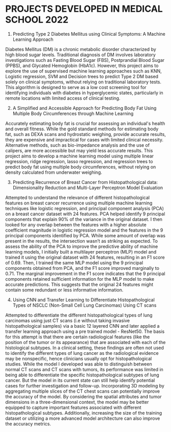 # PROJECTS DEVELOPED IN MEDICAL SCHOOL 2022

1. Predicting Type 2 Diabetes Mellitus using Clinical Symptoms: A Machine Learning Approach

Diabetes Mellitus (DM) is a chronic metabolic disorder characterized by high blood sugar levels. Traditional diagnosis of DM involves laboratory investigations such as Fasting Blood Sugar (FBS), Postprandial Blood Sugar (PPBS), and Glycated Hemoglobin (HbA1c). However, this project aims to explore the use of supervised machine learning approaches such as KNN, Logistic regression, SVM and Decision trees to predict Type 2 DM based solely on clinical symptoms, without relying on traditional laboratory tests. This algorithm is designed to serve as a low cost screening tool for identifying individuals with diabetes in hyperglycemic states, particularly in remote locations with limited access of clinical testing.

2. A Simplified and Accessible Approach for Predicting Body Fat Using Multiple Body Circumferences through Machine Learning

Accurately estimating body fat is crucial for assessing an individual's health and overall fitness. While the gold standard methods for estimating body fat, such as DEXA scans and hydrostatic weighing, provide accurate results, they are expensive and impractical for cases with limited clinical necessity. Alternative methods, such as bio-impedance analysis and the use of calipers, are more accessible but may yield less accurate results. This project aims to develop a machine learning model using multiple linear regression, ridge regression, lasso regression, and regression trees to predict body fat using multiple body circumferences, without relying on density calculated from underwater weighing.

3. Predicting Recurrence of Breast Cancer from Histopathological data: Dimensionality Reduction and Multi-Layer Perceptron Model Evaluation

Attempted to understand the relevance of different histopathological features on breast cancer recurrence using multiple machine learning techniques like logistic regression, and principal component analysis (PCA) on a breast cancer dataset with 24 features. PCA helped identify 9 principal components that explain 90% of the variance in the original dataset. I then looked for any overlap between the features with a higher absolute coefficient magnitude in logistic regression model and the features in the 9 principal components identified by PCA. While some amount of overlap was present in the results, the intersection wasn’t as striking as expected. To assess the ability of the PCA to improve the predictive ability of machine learning models, I initially built a multilayer perceptron (MLP) model and trained it using the original dataset with 24 features, resulting in an F1 score of 0.69. Then, I trained the same MLP model using the 9 principal components obtained from PCA, and the F1 score improved marginally to 0.71. The marginal improvement in the F1 score indicates that the 9 principal components retained sufficient information for the MLP model to make accurate predictions. This suggests that the original 24 features might contain some redundant or less informative information.

4. Using CNN and Transfer Learning to Differentiate Histopathological Types of NSCLC (Non-Small Cell Lung Carcinomas) Using CT scans

Attempted to differentiate the different histopathological types of lung carcinomas using just CT scans (i.e without taking invasive histopathological samples) via a basic 12 layered CNN and later applied a transfer learning approach using a pre trained model - ResNet50. The basis for this attempt is that there are certain radiological features (like the position of the tumor or its appearance) that are associated with each of the histological subtypes. In a clinical setting, these findings are often not used to identify the different types of lung cancer as the radiological evidence may be nonspecific, hence clinicians usually opt for histopathological studies. While the model I developed was able to distinguish between normal CT scans and CT scans with tumors, its performance was limited in being able to differentiate the specific histopathological subtypes of lung cancer. But the model in its current state can still help identify potential cases for further investigation and follow-up. Incorporating 3D modeling by aggregating multiple slices of the CT chest scans can potentially improve the accuracy of the model. By considering the spatial attributes and tumor dimensions in a three-dimensional context, the model may be better equipped to capture important features associated with different histopathological subtypes. Additionally, increasing the size of the training dataset or utilizing a more advanced model architecture can also improve the accuracy metrics.
